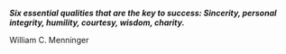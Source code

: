 _**Six essential qualities that are the key to success: Sincerity, personal integrity, humility, courtesy, wisdom, charity.**_

William C. Menninger